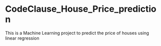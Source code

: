 # CodeClause_House_Price_prediction
This is a Machine Learning project to predict the price of houses using linear regression
